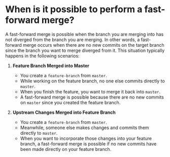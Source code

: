 # When is it possible to perform a fast-forward merge?

A fast-forward merge is possible when the branch you are merging into has not diverged from the branch you are merging. In other words, a fast-forward merge occurs when there are no new commits on the target branch since the branch you want to merge diverged from it. This situation typically happens in the following scenarios:

1. **Feature Branch Merged into Master**

   - You create a `feature-branch` from `master`.
   - While working on the feature branch, no one else commits directly to `master`.
   - When you finish the feature, you want to merge it back into `master`.
   - A fast-forward merge is possible because there are no new commits on `master` since you created the feature branch.

2. **Upstream Changes Merged into Feature Branch**

   - You create a `feature-branch` from `master`.
   - Meanwhile, someone else makes changes and commits them directly to `master`.
   - When you want to incorporate those changes into your feature branch, a fast-forward merge is possible if no new commits have been made directly on your feature branch.
